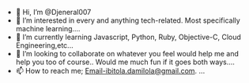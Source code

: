 - 👋 Hi, I’m @Djeneral007
- 👀 I’m interested in every and anything tech-related. Most specifically machine learning....
- 🌱 I’m currently learning Javascript, Python, Ruby, Objective-C, Cloud Engineering,etc...
- 💞️ I’m looking to collaborate on whatever you feel would help me and help you too of course.. Would me much fun if it goes both ways....
- 📫 How to reach me; Email-ibitola.damilola@gmail.com. ...

<!---
Djeneral007/Djeneral007 is a ✨ special ✨ repository because its `README.md` (this file) appears on your GitHub profile.
You can click the Preview link to take a look at your changes.
--->
